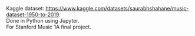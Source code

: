 Kaggle dataset: https://www.kaggle.com/datasets/saurabhshahane/music-dataset-1950-to-2019.  
Done in Python using Jupyter.  
For Stanford Music 1A final project.
